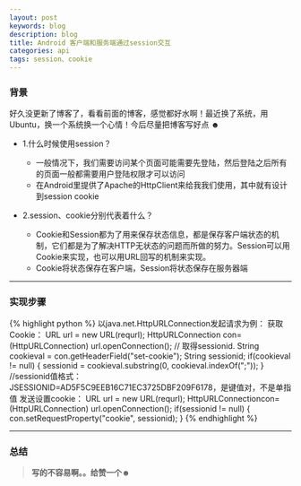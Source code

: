 ```yaml
---
layout: post
keywords: blog
description: blog
title: Android 客户端和服务端通过session交互
categories: api
tags: session、cookie
---
```


### 背景
好久没更新了博客了，看看前面的博客，感觉都好水啊！最近换了系统，用Ubuntu，换一个系统换一个心情！今后尽量把博客写好点 ☻

* 1.什么时候使用session？

    - 一般情况下，我们需要访问某个页面可能需要先登陆，然后登陆之后所有的页面一般都需要用户登陆权限才可以访问
    - 在Android里提供了Apache的HttpClient来给我我们使用，其中就有设计到session cookie
       
* 2.session、cookie分别代表着什么？

    - Cookie和Session都为了用来保存状态信息，都是保存客户端状态的机制，它们都是为了解决HTTP无状态的问题而所做的努力。Session可以用Cookie来实现，也可以用URL回写的机制来实现。
    - Cookie将状态保存在客户端，Session将状态保存在服务器端
    
----

### 实现步骤

{% highlight python %}
以java.net.HttpURLConnection发起请求为例：
获取Cookie： 
URL url = new URL(requrl);
 HttpURLConnection con= (HttpURLConnection) url.openConnection(); 
// 取得sessionid. 
String cookieval = con.getHeaderField("set-cookie"); 
String sessionid; 
if(cookieval != null) { 
sessionid = cookieval.substring(0, cookieval.indexOf(";")); 
}
//sessionid值格式：JSESSIONID=AD5F5C9EEB16C71EC3725DBF209F6178，是键值对，不是单指值
发送设置cookie： 
URL url = new URL(requrl);
HttpURLConnectioncon= (HttpURLConnection) url.openConnection(); 
if(sessionid != null) { 
con.setRequestProperty("cookie", sessionid); 
}
{% endhighlight %}

---

### 总结

>**写的不容易啊。。给赞一个☻**



